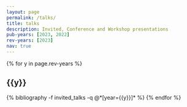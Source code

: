 ```yaml
---
layout: page
permalink: /talks/
title: talks
description: Invited, Conference and Workshop presentations
pub-years: [2023, 2022]
rev-years: [2023]
nav: true
---
```


<div class="talks">
{% for y in page.rev-years %}
  <h2 class="year">{{y}}</h2>
  {% bibliography -f invited_talks -q @*[year={{y}}]* %}
{% endfor %}


</div>